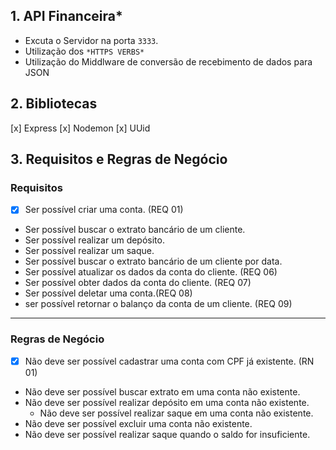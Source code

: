 ## 1. API Financeira*
  
  * Excuta o Servidor na porta `3333`.
  * Utilização dos `*HTTPS VERBS*`
  * Utilização do Middlware de conversão de recebimento de dados para JSON


## 2. Bibliotecas
  [x] Express
  [x] Nodemon
  [x] UUid

## 3. Requisitos e Regras de Negócio

### Requisitos
  - [x] Ser possível criar uma conta. (REQ 01)
  - Ser possível buscar o extrato bancário de um cliente.
  - Ser possível realizar um depósito.
  - Ser possível realizar um saque.
  - Ser possível buscar o extrato bancário de um cliente por data.
  - Ser possível atualizar os dados da conta do cliente. (REQ 06)
  - Ser possível obter dados da conta do cliente. (REQ 07)
  - Ser possível deletar uma conta.(REQ 08)
  - ser possível retornar o balanço da conta de um cliente. (REQ 09)

---

### Regras de Negócio
  - [x] Não deve ser possível cadastrar uma conta com CPF já existente. (RN 01)
  - Não deve ser possível buscar extrato em uma conta não existente.
  - Não deve ser possível realizar depósito em uma conta não existente.
    - Não deve ser possível realizar saque em uma conta não existente.
  - Não deve ser possível excluir uma conta não existente.
  - Não deve ser possível realizar saque quando o saldo for insuficiente.